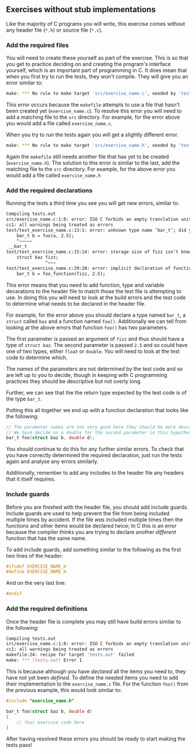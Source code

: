 ## Exercises without stub implementations

Like the majority of C programs you will write, this exercise comes without any header file (`*.h`) or source file (`*.c`).


### Add the required files

You will need to create these yourself as part of the exercise. 
This is so that you get to practice deciding on and creating the program's interface yourself, which is an important part of programming in C.
It does mean that when you first try to run the tests, they won't compile.
They will give you an error similar to:

```bash
make: *** No rule to make target 'src/exercise_name.c', needed by 'tests.out'.  Stop.
```

This error occurs because the `makefile` attempts to use a file that hasn't been created yet (`exercise_name.c`).
To resolve this error you will need to add a matching file to the `src` directory.
For example, for the error above you would add a file called `exercise_name.c`.

When you try to run the tests again you will get a slightly different error.

```bash
make: *** No rule to make target 'src/exercise_name.h', needed by 'tests.out'.  Stop.
```

Again the `makefile` still needs another file that has yet to be created (`exercise_name.h`).
The solution to this error is similar to the last, add the matching file to the `src` directory.
For example, for the above error you would add a file called `exercise_name.h`


### Add the required declarations

Running the tests a third time you see you will get new errors, similar to:

```bash
Compiling tests.out
src/exercise_name.c:1:0: error: ISO C forbids an empty translation unit [-Werror=pedantic]
cc1: all warnings being treated as errors
test/test_exercise_name.c:13:1: error: unknown type name ‘bar_t’; did you mean ‘__bar_t’?
    bar_t b = foo(a, 2.5);
    ^~~~~~
 __bar_t
test/test_exercise_name.c:15:14: error: storage size of fizz isn’t known
    struct baz fizz;
               ^~~~
test/test_exercise_name.c:29:20: error: implicit declaration of function ‘foo’ [-Werror=implicit-function-declaration]
    bar_t b = foo_function(fizz, 2.5);
```

This error means that you need to add function, type and variable decarations to the header file to match those the test file is attempting to use.
In doing this you will need to look at the build errors and the test code to determine what needs to be declared in the header file.

For example, for the error above you should declare a type named  `bar_t`, a `struct` called `baz` and a function named `foo()`. 
Additionally we can tell from looking at the above errors that function `foo()` has two parameters. 

The first parameter is passed an argument of `fizz` and thus should have a type of `struct baz`.
The second parameter is passed `2.5` and so could have one of two types, either `float` or `double`.
You will need to look at the test code to determine which.

The _names_ of the parameters are not determined by the test code and so are left up to you to decide, though in keeping with C programming practices they should be descriptive but not overly long.

Further, we can see that the the return type expected by the test code is of the type `bar_t`.

Putting this all together we end up with a function declaration that looks like the following:

```c
// The parameter names are not very good here they should be more descriptive in a real exercise.
// We have decide on a double for the second parameter in this hypothetical example.
bar_t foo(struct baz b, double d);
```

You should continue to do this for any further similar errors.
To check that you have correctly determined the required declaration, just run the tests again and analyse any errors similarly.

Additionally, remember to add any includes to the header file any headers that it itself requires.


### Include guards

Before you are finished with the header file, you should add include guards.
Include guards are used to help prevent the file from being included multiple times by accident.
If the file _was_ included multiple times then the functions and other items would be declared twice; In C this is an error because the compiler thinks you are trying to declare another _different_ function that has the same name.

To add include guards, add something similar to the following as the first two lines of the header:

```c
#ifndef EXERCISE_NAME_H
#define EXERCISE_NAME_H
```

And on the very last line:

```c
#endif
```


### Add the required definitions

Once the header file is complete you may still have build errors similar to the following:

```bash
Compiling tests.out
src/exercise_name.c:1:0: error: ISO C forbids an empty translation unit [-Werror=pedantic]
cc1: all warnings being treated as errors
makefile:24: recipe for target 'tests.out' failed
make: *** [tests.out] Error 1
```

This is because although you have _declared_ all the items you need to, they have not yet been _defined_.
To define the needed items you need to add their implementation to the `exercise_name.c` file.
For the function `foo()` from the previous example, this would look similar to:

```c
#include "exercise_name.h"

bar_t foo(struct baz b, double d)
{
    // Your exercise code here
}
```

After having resolved these errors you should be ready to start making the tests pass!
